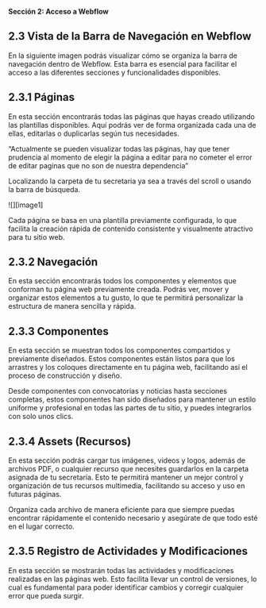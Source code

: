 **Sección 2: Acceso a Webflow** 
## **2.3 Vista de la Barra de Navegación en Webflow**

En la siguiente imagen podrás visualizar cómo se organiza la barra de navegación dentro de Webflow. Esta barra es esencial para facilitar el acceso a las diferentes secciones y funcionalidades disponibles.

## **2.3.1 Páginas**

En esta sección encontrarás todas las páginas que hayas creado utilizando las plantillas disponibles. Aquí podrás ver de forma organizada cada una de ellas, editarlas o duplicarlas según tus necesidades.

“Actualmente se pueden visualizar todas las páginas, hay que tener prudencia al momento de elegir la página a editar para no cometer el error de editar paginas que no son de nuestra dependencia”

Localizando la carpeta de tu secretaria ya sea a través del scroll o usando la barra de búsqueda.

![][image1]

Cada página se basa en una plantilla previamente configurada, lo que facilita la creación rápida de contenido consistente y visualmente atractivo para tu sitio web.

## **2.3.2 Navegación** 

En esta sección encontrarás todos los componentes y elementos que conforman tu página web previamente creada. Podrás ver, mover y organizar estos elementos a tu gusto, lo que te permitirá personalizar la estructura de manera sencilla y rápida.

## **2.3.3 Componentes**

En esta sección se muestran todos los componentes compartidos y previamente diseñados. Estos componentes están listos para que los arrastres y los coloques directamente en tu página web, facilitando así el proceso de construcción y diseño.

Desde componentes con convocatorias y noticias hasta secciones completas, estos componentes han sido diseñados para mantener un estilo uniforme y profesional en todas las partes de tu sitio, y puedes integrarlos con solo unos clics.

## **2.3.4 Assets (Recursos)**

En esta sección podrás cargar tus imágenes, videos y logos, además de archivos PDF, o cualquier recurso que necesites guardarlos en la carpeta asignada de tu secretaría. Esto te permitirá mantener un mejor control y organización de tus recursos multimedia, facilitando su acceso y uso en futuras páginas.

Organiza cada archivo de manera eficiente para que siempre puedas encontrar rápidamente el contenido necesario y asegúrate de que todo esté en el lugar correcto.

## **2.3.5 Registro de Actividades y Modificaciones**

En esta sección se mostrarán todas las actividades y modificaciones realizadas en las páginas web. Esto facilita llevar un control de versiones, lo cual es fundamental para poder identificar cambios y corregir cualquier error que pueda surgir.

